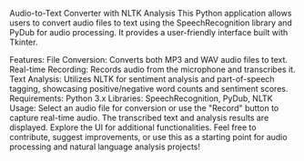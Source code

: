 Audio-to-Text Converter with NLTK Analysis
This Python application allows users to convert audio files to text using the SpeechRecognition library and PyDub for audio processing. It provides a user-friendly interface built with Tkinter.

Features:
File Conversion: Converts both MP3 and WAV audio files to text.
Real-time Recording: Records audio from the microphone and transcribes it.
Text Analysis: Utilizes NLTK for sentiment analysis and part-of-speech tagging, showcasing positive/negative word counts and sentiment scores.
Requirements:
Python 3.x
Libraries: SpeechRecognition, PyDub, NLTK
Usage:
Select an audio file for conversion or use the "Record" button to capture real-time audio.
The transcribed text and analysis results are displayed.
Explore the UI for additional functionalities.
Feel free to contribute, suggest improvements, or use this as a starting point for audio processing and natural language analysis projects!

